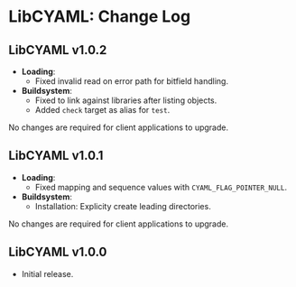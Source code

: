 LibCYAML: Change Log
====================

## LibCYAML v1.0.2

* **Loading**:
  * Fixed invalid read on error path for bitfield handling.
* **Buildsystem**:
  * Fixed to link against libraries after listing objects.
  * Added `check` target as alias for `test`.

No changes are required for client applications to upgrade.


## LibCYAML v1.0.1

* **Loading**:
  * Fixed mapping and sequence values with `CYAML_FLAG_POINTER_NULL`.
* **Buildsystem**:
  * Installation: Explicity create leading directories.

No changes are required for client applications to upgrade.


## LibCYAML v1.0.0

* Initial release.
